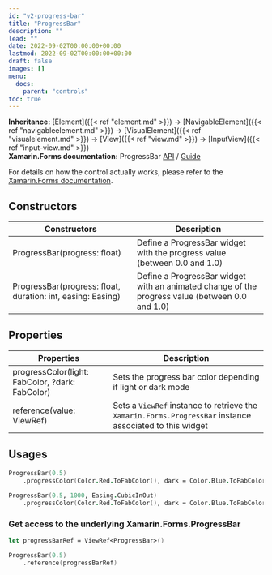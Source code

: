 ```yaml
---
id: "v2-progress-bar"
title: "ProgressBar"
description: ""
lead: ""
date: 2022-09-02T00:00:00+00:00
lastmod: 2022-09-02T00:00:00+00:00
draft: false
images: []
menu:
  docs:
    parent: "controls"
toc: true
---
```


**Inheritance:** [Element]({{< ref "element.md" >}}) -> [NavigableElement]({{< ref "navigableelement.md" >}}) -> [VisualElement]({{< ref "visualelement.md" >}}) -> [View]({{< ref "view.md" >}}) -> [InputView]({{< ref "input-view.md" >}})  
**Xamarin.Forms documentation:** ProgressBar [API](https://docs.microsoft.com/en-us/dotnet/api/xamarin.forms.progressbar) / [Guide](https://docs.microsoft.com/en-us/xamarin/xamarin-forms/user-interface/progressbar)

For details on how the control actually works, please refer to the [Xamarin.Forms documentation](https://docs.microsoft.com/en-us/xamarin/xamarin-forms/user-interface/progressbar).

## Constructors

| Constructors | Description |
|--|--|
| ProgressBar(progress: float) | Define a ProgressBar widget with the progress value (between 0.0 and 1.0) |
| ProgressBar(progress: float, duration: int, easing: Easing) | Define a ProgressBar widget with an animated change of the progress value (between 0.0 and 1.0) |

## Properties
| Properties | Description |
|--|--|
| progressColor(light: FabColor, ?dark: FabColor) | Sets the progress bar color depending if light or dark mode |
| reference(value: ViewRef<ProgressBar>) | Sets a `ViewRef` instance to retrieve the `Xamarin.Forms.ProgressBar` instance associated to this widget | 

## Usages

```fs
ProgressBar(0.5)
    .progressColor(Color.Red.ToFabColor(), dark = Color.Blue.ToFabColor())
    
ProgressBar(0.5, 1000, Easing.CubicInOut)
    .progressColor(Color.Red.ToFabColor(), dark = Color.Blue.ToFabColor())
```

### Get access to the underlying Xamarin.Forms.ProgressBar

```fs
let progressBarRef = ViewRef<ProgressBar>()

ProgressBar(0.5)
    .reference(progressBarRef)
```
